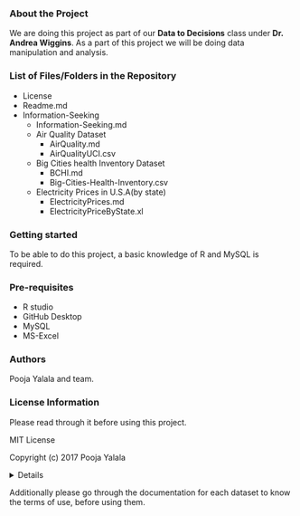 ### About the Project
We are doing this project as part of our **Data to Decisions** class under **Dr. Andrea Wiggins**. As a part of this project we will be doing data manipulation and analysis.

### List of Files/Folders in the Repository
* License
* Readme.md
* Information-Seeking
  * Information-Seeking.md
  * Air Quality  Dataset
    * AirQuality.md
    * AirQualityUCI.csv
  * Big Cities health Inventory Dataset
    * BCHI.md
    * Big-Cities-Health-Inventory.csv
  * Electricity Prices in U.S.A(by state)
    * ElectricityPrices.md
    * ElectricityPriceByState.xl

### Getting started
To be able to do this project, a basic knowledge of R and MySQL is required.

### Pre-requisites
* R studio
* GitHub Desktop
* MySQL
* MS-Excel


### Authors
Pooja Yalala and team.

### License Information
Please read through it before using this project.

MIT License

Copyright (c) 2017 Pooja Yalala

<details>

Permission is hereby granted, free of charge, to any person obtaining a copy
of this software and associated documentation files (the "Software"), to deal
in the Software without restriction, including without limitation the rights
to use, copy, modify, merge, publish, distribute, sublicense, and/or sell
copies of the Software, and to permit persons to whom the Software is
furnished to do so, subject to the following conditions:

The above copyright notice and this permission notice shall be included in all
copies or substantial portions of the Software.

THE SOFTWARE IS PROVIDED "AS IS", WITHOUT WARRANTY OF ANY KIND, EXPRESS OR
IMPLIED, INCLUDING BUT NOT LIMITED TO THE WARRANTIES OF MERCHANTABILITY,
FITNESS FOR A PARTICULAR PURPOSE AND NONINFRINGEMENT. IN NO EVENT SHALL THE
AUTHORS OR COPYRIGHT HOLDERS BE LIABLE FOR ANY CLAIM, DAMAGES OR OTHER
LIABILITY, WHETHER IN AN ACTION OF CONTRACT, TORT OR OTHERWISE, ARISING FROM,
OUT OF OR IN CONNECTION WITH THE SOFTWARE OR THE USE OR OTHER DEALINGS IN THE
SOFTWARE.

</details>

Additionally please go through the documentation for each dataset to know the terms of use, before using them.
